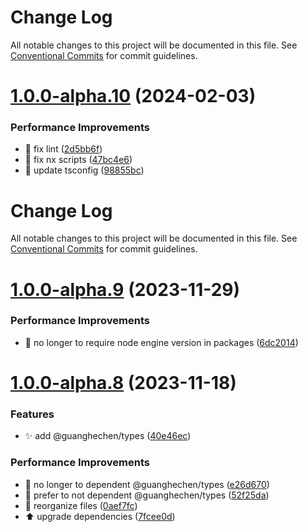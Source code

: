 # Change Log

All notable changes to this project will be documented in this file. See
[Conventional Commits](https://conventionalcommits.org) for commit guidelines.

# [1.0.0-alpha.10](https://github.com/guanghechen/sora/compare/@guanghechen/types@1.0.0-alpha.9...@guanghechen/types@1.0.0-alpha.10) (2024-02-03)

### Performance Improvements

- 💄 fix lint
  ([2d5bb6f](https://github.com/guanghechen/sora/commit/2d5bb6f03d0312a42c1117d95181df8b69de827a))
- 🔧 fix nx scripts
  ([47bc4e6](https://github.com/guanghechen/sora/commit/47bc4e66df825cb37127219bccf60dc81d6a9b48))
- 🔧 update tsconfig
  ([98855bc](https://github.com/guanghechen/sora/commit/98855bcc245d98c61217c5bafc6a1b2506b7824d))

# Change Log

All notable changes to this project will be documented in this file. See
[Conventional Commits](https://conventionalcommits.org) for commit guidelines.

# [1.0.0-alpha.9](https://github.com/guanghechen/sora/compare/@guanghechen/types@1.0.0-alpha.8...@guanghechen/types@1.0.0-alpha.9) (2023-11-29)

### Performance Improvements

- 🔧 no longer to require node engine version in packages
  ([6dc2014](https://github.com/guanghechen/sora/commit/6dc2014122dd44bcadc893e2ee98697265e7d61e))

# [1.0.0-alpha.8](https://github.com/guanghechen/sora/compare/@guanghechen/types@1.0.0-alpha.6...@guanghechen/types@1.0.0-alpha.8) (2023-11-18)

### Features

- ✨ add @guanghechen/types
  ([40e46ec](https://github.com/guanghechen/sora/commit/40e46ecc03d3223168be54c30e6816a94aa369da))

### Performance Improvements

- 🎨 no longer to dependent @guanghechen/types
  ([e26d670](https://github.com/guanghechen/sora/commit/e26d67064ec231ad8907a88072e884414b548a0a))
- 🎨 prefer to not dependent @guanghechen/types
  ([52f25da](https://github.com/guanghechen/sora/commit/52f25dab612339bc89fc665104dff744bedb6e1b))
- 🎨 reorganize files
  ([0aef7fc](https://github.com/guanghechen/sora/commit/0aef7fce0cca25b2f4c40ba5881a37cdd1bcb40f))
- ⬆️ upgrade dependencies
  ([7fcee0d](https://github.com/guanghechen/sora/commit/7fcee0de7b515b1cc9e18758c2be1f38a7374cfb))
